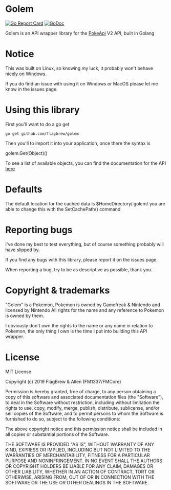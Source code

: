 # Golem
[![Go Report Card](https://goreportcard.com/badge/github.com/FlagBrew/golem)](https://goreportcard.com/report/github.com/FlagBrew/golem)
[![GoDoc](https://godoc.org/github.com/FlagBrew/golem?status.png)](https://godoc.org/github.com/FlagBrew/golem)

Golem is an API wrapper library for the [PokeApi](https://pokeapi.co/) V2 API, built in Golang


# Notice

This was built on Linux, so knowing my luck, it probably won't behave nicely on Windows.

If you do find an issue with using it on Windows or MacOS please let me know in the issues page.

# Using this library

First you'll want to do a go get

``go get github.com/flagbrew/golem``

Then you'll to import it into your application, once there the syntax is

golem.Get(Object)()

To see a list of available objects, you can find the documentation for the API [here](https://pokeapi.co/docs/v2.html/)


# Defaults

The default location for the cached data is $HomeDirectory/.golem/ you are able to change this with the SetCachePath() command


# Reporting bugs

I've done my best to test everything, but of course something probably will have slipped by.

If you find any bugs with this library, please report it on the issues page.

When reporting a bug, try to be as descriptive as possible, thank you.


# Copyright & trademarks

"Golem" is a Pokemon, Pokemon is owned by Gamefreak & Nintendo and licensed by Nintendo
All rights for the name and any reference to Pokemon is owned by them.

I obviously don't own the rights to the name or any name in relation to Pokemon, 
the only thing I own is the time I put into building this API wrapper.

# License
MIT License

Copyright (c) 2019 FlagBrew & Allen (FM1337/FMCore)

Permission is hereby granted, free of charge, to any person obtaining a copy
of this software and associated documentation files (the "Software"), to deal
in the Software without restriction, including without limitation the rights
to use, copy, modify, merge, publish, distribute, sublicense, and/or sell
copies of the Software, and to permit persons to whom the Software is
furnished to do so, subject to the following conditions:

The above copyright notice and this permission notice shall be included in all
copies or substantial portions of the Software.

THE SOFTWARE IS PROVIDED "AS IS", WITHOUT WARRANTY OF ANY KIND, EXPRESS OR
IMPLIED, INCLUDING BUT NOT LIMITED TO THE WARRANTIES OF MERCHANTABILITY,
FITNESS FOR A PARTICULAR PURPOSE AND NONINFRINGEMENT. IN NO EVENT SHALL THE
AUTHORS OR COPYRIGHT HOLDERS BE LIABLE FOR ANY CLAIM, DAMAGES OR OTHER
LIABILITY, WHETHER IN AN ACTION OF CONTRACT, TORT OR OTHERWISE, ARISING FROM,
OUT OF OR IN CONNECTION WITH THE SOFTWARE OR THE USE OR OTHER DEALINGS IN THE
SOFTWARE.
